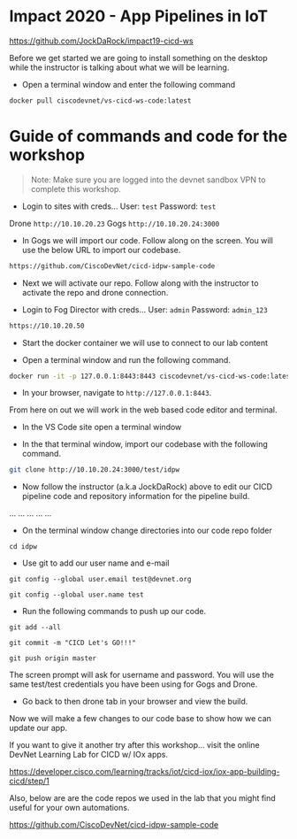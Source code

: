 # Impact 2020 - App Pipelines in IoT

https://github.com/JockDaRock/impact19-cicd-ws

Before we get started we are going to install something on the desktop while the instructor is talking about what we will be learning.

* Open a terminal window and enter the following command

```bash
docker pull ciscodevnet/vs-cicd-ws-code:latest
```

# Guide of commands and code for the workshop

>Note: Make sure you are logged into the devnet sandbox VPN to complete this workshop. 

* Login to sites with creds... User: `test` Password: `test`

Drone `http://10.10.20.23`
Gogs `http://10.10.20.24:3000`

* In Gogs we will import our code. Follow along on the screen.  You will use the below URL to import our codebase.

```bash
https://github.com/CiscoDevNet/cicd-idpw-sample-code
```

* Next we will activate our repo.  Follow along with the instructor to activate the repo and drone connection.

* Login to Fog Director with creds... User: `admin` Password: `admin_123`

```bash
https://10.10.20.50
```

* Start the docker container we will use to connect to our lab content

* Open a terminal window and run the following command.

```bash
docker run -it -p 127.0.0.1:8443:8443 ciscodevnet/vs-cicd-ws-code:latest --allow-http --no-auth
```

* In your browser, navigate to `http://127.0.0.1:8443`.

From here on out we will work in the web based code editor and terminal.

* In the VS Code site open a terminal window

* In the that terminal window, import our codebase with the following command.

```bash
git clone http://10.10.20.24:3000/test/idpw
```

* Now follow the instructor (a.k.a JockDaRock) above to edit our CICD pipeline code and repository information for the pipeline build.

...
...
...
...
...

* On the terminal window change directories into our code repo folder

```
cd idpw
```

* Use git to add our user name and e-mail

```
git config --global user.email test@devnet.org

git config --global user.name test
```

* Run the following commands to push up our code.

```
git add --all

git commit -m "CICD Let's GO!!!"

git push origin master
```

The screen prompt will ask for username and password.  You will use the same test/test credentials you have been using for Gogs and Drone.

* Go back to then drone tab in your browser and view the build.

Now we will make a few changes to our code base to show how we can update our app.

If you want to give it another try after this workshop... visit the online DevNet Learning Lab for CICD w/ IOx apps.

https://developer.cisco.com/learning/tracks/iot/cicd-iox/iox-app-building-cicd/step/1

Also, below are are the code repos we used in the lab that you might find useful for your own automations.

https://github.com/CiscoDevNet/cicd-idpw-sample-code




